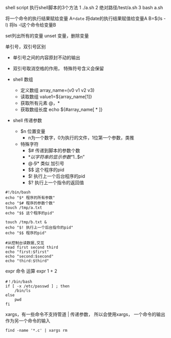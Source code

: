 shell script
执行shell脚本的3个方法
1 ./a.sh 2 绝对路径/test/a.sh 3 bash a.sh

将一个命令的执行结果赋给变量
A=`date` 将date的执行结果赋值给变量A
B=$(ls -l) 将ls -l这个命令给变量B

set列出所有的变量
unset 变量，删除变量


单引号，双引号区别
+ 单引号之间的内容原封不动的输出
+ 双引号取消空格的作用， 特殊符号含义会保留


+ shell 数组
	+ 定义数组	array_name=(v0 v1 v2 v3)
	+ 读取数组 value1=${array_name[1]}
	+ 获取所有元素	@，*
	+ 获取数组长度 echo ${#array_name[ * ]}

+ shell 传递参数
	+ $n 位置变量
		+ n为一个数字，0为执行的文件，1位第一个参数，类推
	+ 特殊字符
		+ $# 传递到脚本的参数个数
		+ $* 以字符串的显示参数 “$1..$n”
		+ $@ 与$* 类似 加引号
		+ $$ 这个程序的pid
		+ $! 执行上一个后台程序的pid
		+ $? 执行上一个指令的返回值

```
#!/bin/bash
echo "$* 程序的所有参数"
echo "$# 程序的参数个数"
touch /tmp/a.txt
echo "$$ 这个程序的pid"

touch /tmp/b.txt &
echo "$! 执行上一个后台指令的pid"
echo "$$ 程序的pid"
```

```
#从控制台读数据,交互
read first second third
echo "first:$first"
echo "second:$second"
echo "third:$third"
```
expr 命令 运算
 expr 1 + 2

```
#！/bin/bash
if [ -x /etc/passwd ] ; then
	/bin/ls
else
	pwd
fi
```
xargs，有一些命令不支持管道 | 传递参数， 所以会使用xargs， 一个命令的输出作为另一个命令的输入

```
find -name '*.c' | xargs rm
```
